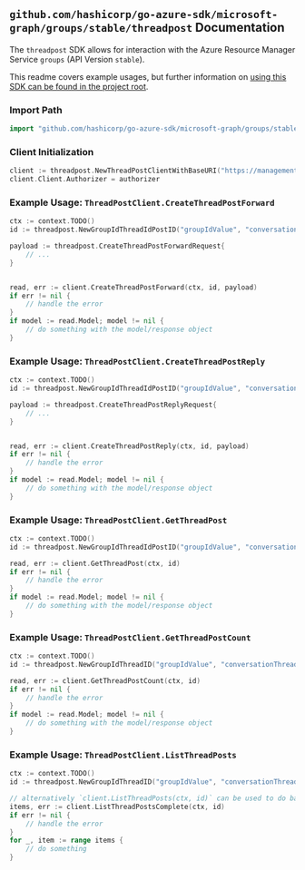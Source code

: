 
## `github.com/hashicorp/go-azure-sdk/microsoft-graph/groups/stable/threadpost` Documentation

The `threadpost` SDK allows for interaction with the Azure Resource Manager Service `groups` (API Version `stable`).

This readme covers example usages, but further information on [using this SDK can be found in the project root](https://github.com/hashicorp/go-azure-sdk/tree/main/docs).

### Import Path

```go
import "github.com/hashicorp/go-azure-sdk/microsoft-graph/groups/stable/threadpost"
```


### Client Initialization

```go
client := threadpost.NewThreadPostClientWithBaseURI("https://management.azure.com")
client.Client.Authorizer = authorizer
```


### Example Usage: `ThreadPostClient.CreateThreadPostForward`

```go
ctx := context.TODO()
id := threadpost.NewGroupIdThreadIdPostID("groupIdValue", "conversationThreadIdValue", "postIdValue")

payload := threadpost.CreateThreadPostForwardRequest{
	// ...
}


read, err := client.CreateThreadPostForward(ctx, id, payload)
if err != nil {
	// handle the error
}
if model := read.Model; model != nil {
	// do something with the model/response object
}
```


### Example Usage: `ThreadPostClient.CreateThreadPostReply`

```go
ctx := context.TODO()
id := threadpost.NewGroupIdThreadIdPostID("groupIdValue", "conversationThreadIdValue", "postIdValue")

payload := threadpost.CreateThreadPostReplyRequest{
	// ...
}


read, err := client.CreateThreadPostReply(ctx, id, payload)
if err != nil {
	// handle the error
}
if model := read.Model; model != nil {
	// do something with the model/response object
}
```


### Example Usage: `ThreadPostClient.GetThreadPost`

```go
ctx := context.TODO()
id := threadpost.NewGroupIdThreadIdPostID("groupIdValue", "conversationThreadIdValue", "postIdValue")

read, err := client.GetThreadPost(ctx, id)
if err != nil {
	// handle the error
}
if model := read.Model; model != nil {
	// do something with the model/response object
}
```


### Example Usage: `ThreadPostClient.GetThreadPostCount`

```go
ctx := context.TODO()
id := threadpost.NewGroupIdThreadID("groupIdValue", "conversationThreadIdValue")

read, err := client.GetThreadPostCount(ctx, id)
if err != nil {
	// handle the error
}
if model := read.Model; model != nil {
	// do something with the model/response object
}
```


### Example Usage: `ThreadPostClient.ListThreadPosts`

```go
ctx := context.TODO()
id := threadpost.NewGroupIdThreadID("groupIdValue", "conversationThreadIdValue")

// alternatively `client.ListThreadPosts(ctx, id)` can be used to do batched pagination
items, err := client.ListThreadPostsComplete(ctx, id)
if err != nil {
	// handle the error
}
for _, item := range items {
	// do something
}
```
